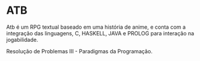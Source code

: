 # ATB
Atb é um RPG textual baseado em uma história de anime, e conta com a integração das linguagens, C, HASKELL, JAVA e PROLOG para interação na jogabilidade.

Resolução de Problemas III - Paradigmas da Programação.
